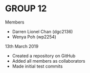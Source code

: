 # GROUP 12 

Members
- Darren Lionel Chan (dgc2136)
- Wenya Poh (wp2254)

13th March 2019
- Created a repository on GitHub
- Added all members as collaborators
- Made initial test commits

